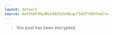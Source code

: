```yaml
---
layout: default
source: AwYdSAFYHydRLG4QJSIUVBoqLFIAZFYVKVYnAlY=
---
```


> this post has been encrypted.